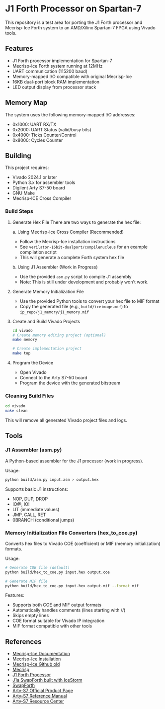 # J1 Forth Processor on Spartan-7

This repository is a test area for porting the J1 Forth processor and Mecrisp-Ice Forth system to an AMD/Xilinx Spartan-7 FPGA using Vivado tools. 

## Features

- J1 Forth processor implementation for Spartan-7
- Mecrisp-Ice Forth system running at 12MHz
- UART communication (115200 baud)
- Memory-mapped I/O compatible with original Mecrisp-Ice
- 16KB dual-port block RAM implementation
- LED output display from processor stack

## Memory Map

The system uses the following memory-mapped I/O addresses:

- 0x1000: UART RX/TX
- 0x2000: UART Status (valid/busy bits)
- 0x4000: Ticks Counter/Control
- 0x8000: Cycles Counter

## Building

This project requires:
- Vivado 2024.1 or later
- Python 3.x for assembler tools
- Digilent Arty S7-50 board
- GNU Make
- Mecrisp-ICE Cross Compiler

### Build Steps

1. Generate Hex File
   There are two ways to generate the hex file:
   
   a. Using Mecrisp-Ice Cross Compiler (Recommended)
   - Follow the Mecrisp-Ice installation instructions
   - See `verilator-16bit-dualport/compilenucleus` for an example compilation script
   - This will generate a complete Forth system hex file
   
   b. Using J1 Assembler (Work in Progress)
   - Use the provided `asm.py` script to compile J1 assembly
   - Note: This is still under development and probably won't work.

2. Generate Memory Initialization File
   - Use the provided Python tools to convert your hex file to MIF format
   - Copy the generated file (e.g., `build/iceimage.mif`) to `ip_repo/j1_memory/j1_memory.mif`

3. Create and Build Vivado Projects
   ```bash
   cd vivado
   # Create memory editing project (optional)
   make memory
   
   # Create implementation project
   make top
   ```

4. Program the Device
   - Open Vivado
   - Connect to the Arty S7-50 board
   - Program the device with the generated bitstream

### Cleaning Build Files

```bash
cd vivado
make clean
```

This will remove all generated Vivado project files and logs.

## Tools

### J1 Assembler (asm.py)
A Python-based assembler for the J1 processor (work in progress).

Usage:
```bash
python build/asm.py input.asm > output.hex
```

Supports basic J1 instructions:
- NOP, DUP, DROP
- IO@, IO!
- LIT (immediate values)
- JMP, CALL, RET
- 0BRANCH (conditional jumps)

### Memory Initialization File Converters (hex_to_coe.py)
Converts hex files to Vivado COE (coefficient) or MIF (memory initialization) formats.

Usage:
```bash
# Generate COE file (default)
python build/hex_to_coe.py input.hex output.coe

# Generate MIF file
python build/hex_to_coe.py input.hex output.mif --format mif
```

Features:
- Supports both COE and MIF output formats
- Automatically handles comments (lines starting with //)
- Skips empty lines
- COE format suitable for Vivado IP integration
- MIF format compatible with other tools

## References

- [Mecrisp-Ice Documentation](https://mecrisp-ice.readthedocs.io/en/latest/index.html)
- [Mecrisp-Ice Installation](https://mecrisp-ice.readthedocs.io/en/latest/usage.html)
- [Mecrisp-Ice Github old](https://github.com/zuloloxi/mecrisp-ice)
- [Mecrisp](https://mecrisp.sourceforge.net/)
- [J1 Forth Processor](https://excamera.com/sphinx/fpga-j1.html)
- [J1a SwapForth built with IceStorm](https://excamera.com/sphinx/article-j1a-swapforth.html)
- [SwapForth](https://github.com/jamesbowman/swapforth)
- [Arty-S7 Official Product Page](https://digilent.com/shop/arty-s7-spartan-7-fpga-development-board/)
- [Arty-S7 Reference Manual](https://digilent.com/reference/programmable-logic/arty-s7/reference-manual)
- [Arty-S7 Resource Center](https://digilent.com/reference/programmable-logic/arty-s7/start)
